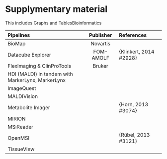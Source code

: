 # Supplymentary material
This includes Graphs and TablesBioinformatics 

Pipelines|Publisher|References
:--- | :---: | :---
BioMap | Novartis | 
Datacube Explorer | FOM-AMOLF | {Klinkert, 2014 #2928}
FlexImaging & ClinProTools | Bruker |
HDI (MALDI) in tandem with MarkerLynx, MarkerLynx || 
ImageQuest || 
MALDIVision | | 
Metabolite Imager | | {Horn, 2013 #3074}
MIRION ||
MSiReader ||
OpenMSI || {Rübel, 2013 #3121}
TissueView | |